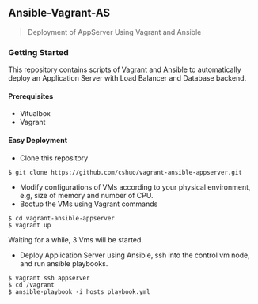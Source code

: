 ## Ansible-Vagrant-AS
> Deployment of AppServer Using Vagrant and Ansible

### Getting Started
This repository contains scripts of [Vagrant](https://www.vagrantup.com/) and [Ansible](https://www.ansible.com/) to automatically deploy an Application
Server with Load Balancer and Database backend. 

#### Prerequisites
- Vitualbox
- Vagrant

#### Easy Deployment
- Clone this repository
```
$ git clone https://github.com/cshuo/vagrant-ansible-appserver.git
```
- Modify configurations of VMs according to your physical environment, e.g, size of memory and number of CPU.
- Bootup the VMs using Vagrant commands
```
$ cd vagrant-ansible-appserver
$ vagrant up
```
Waiting for a while, 3 Vms will be started.
- Deploy Application Server using Ansible, ssh into the control vm node, and run ansible playbooks.
```
$ vagrant ssh appserver
$ cd /vagrant
$ ansible-playbook -i hosts playbook.yml
```
